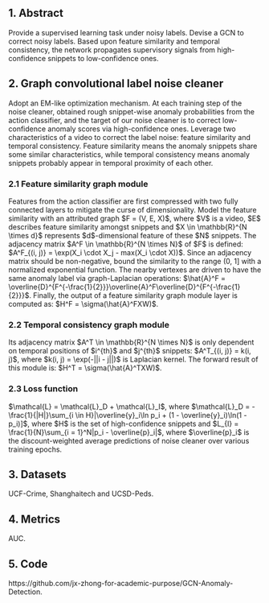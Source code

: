 <h2>1. Abstract</h2>
Provide a supervised learning task under noisy labels. Devise a GCN to correct noisy labels. Based upon feature similarity and temporal consistency, the network propagates supervisory signals from high-confidence snippets to low-confidence ones.
<h2>2. Graph convolutional label noise cleaner</h2>
Adopt an EM-like optimization mechanism. At each training step of the noise cleaner, obtained rough snippet-wise anomaly probabilities from the action classifier, and the target of our noise cleaner is to correct low-confidence anomaly scores via high-confidence ones. Leverage two characteristics of a video to correct the label noise: feature similarity and temporal consistency. Feature similarity means the anomaly snippets share some similar characteristics, while temporal consistency means anomaly snippets probably appear in temporal proximity of each other.
<h3>2.1 Feature similarity graph module</h3>
Features from the action classifier are first compressed with two fully connected layers to mitigate the curse of dimensionality. Model the feature similarity with an attributed graph $F = (V, E, X)$, where $V$ is a video, $E$ describes feature similarity amongst snippets and $X \in \mathbb{R}^{N \times d}$ represents $d$-dimensional feature of these $N$ snippets. The adjacency matrix $A^F \in \mathbb{R}^{N \times N}$ of $F$ is defined: $A^F_{(i, j)} = \exp(X_i \cdot X_j - max(X_i \cdot X))$. Since an adjacency matrix should be non-negative, bound the similarity to the range (0, 1] with a normalized exponential function. The nearby vertexes are driven to have the same anomaly label via graph-Laplacian operations: $\hat{A}^F = \overline{D}^{F^{-\frac{1}{2}}}\overline{A}^F\overline{D}^{F^{-\frac{1}{2}}}$. Finally, the output of a feature similarity graph module layer is computed as: $H^F = \sigma(\hat{A}^FXW)$.
<h3>2.2 Temporal consistency graph module</h3>
Its adjacency matrix $A^T \in \mathbb{R}^{N \times N}$ is only dependent on temporal positions of $i^{th}$ and $j^{th}$ snippets: $A^T_{(i, j)} = k(i, j)$, where $k(i, j) = \exp(-||i - j||)$ is Laplacian kernel. The forward result of this module is: $H^T = \sigma(\hat{A}^TXW)$.
<h3>2.3 Loss function</h3>
$\mathcal{L} = \mathcal{L}_D + \mathcal{L}_I$, where $\mathcal{L}_D = -\frac{1}{|H|}\sum_{i \in H}|\overline{y}_i\ln p_i + (1 - \overline{y}_i)\ln(1 - p_i)]$, where $H$ is the set of high-confidence snippets and $L_{I} = \frac{1}{N}\sum_{i = 1}^N|p_i - \overline{p}_i|$, where $\overline{p}_i$ is the discount-weighted average predictions of noise cleaner over various training epochs.
<h2>3. Datasets</h2>
UCF-Crime, Shanghaitech and UCSD-Peds.
<h2>4. Metrics</h2>
AUC.
<h2>5. Code</h2>
https://github.com/jx-zhong-for-academic-purpose/GCN-Anomaly-Detection.